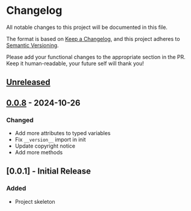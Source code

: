 # Changelog

All notable changes to this project will be documented in this file.

The format is based on [Keep a Changelog](https://keepachangelog.com/en/1.1.0/),
and this project adheres to [Semantic Versioning](https://semver.org/spec/v2.0.0.html).

Please add your functional changes to the appropriate section in the PR.
Keep it human-readable, your future self will thank you!

## [Unreleased](https://github.com/ecmwf/anemoi-utils/transform/0.0.5...HEAD/compare/0.0.8...HEAD)

## [0.0.8](https://github.com/ecmwf/anemoi-utils/transform/0.0.5...HEAD/compare/0.0.5...0.0.8) - 2024-10-26

### Changed

- Add more attributes to typed variables
- Fix `__version__` import in init
- Update copyright notice
- Add more methods

## [0.0.1] - Initial Release

### Added

- Project skeleton

